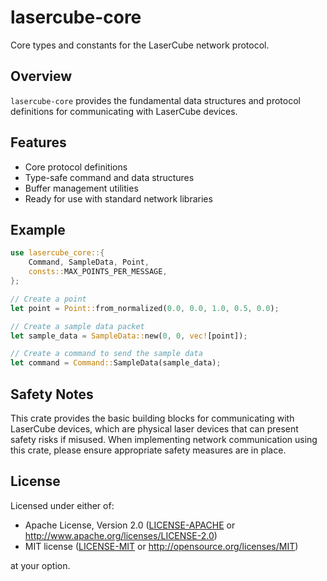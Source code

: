 # lasercube-core

Core types and constants for the LaserCube network protocol.

## Overview

`lasercube-core` provides the fundamental data structures and protocol
definitions for communicating with LaserCube devices.

## Features

- Core protocol definitions
- Type-safe command and data structures
- Buffer management utilities
- Ready for use with standard network libraries

## Example

```rust
use lasercube_core::{
    Command, SampleData, Point,
    consts::MAX_POINTS_PER_MESSAGE,
};

// Create a point
let point = Point::from_normalized(0.0, 0.0, 1.0, 0.5, 0.0);

// Create a sample data packet
let sample_data = SampleData::new(0, 0, vec![point]);

// Create a command to send the sample data
let command = Command::SampleData(sample_data);
```

## Safety Notes

This crate provides the basic building blocks for communicating with LaserCube
devices, which are physical laser devices that can present safety risks if
misused. When implementing network communication using this crate, please
ensure appropriate safety measures are in place.

## License

Licensed under either of:

- Apache License, Version 2.0 ([LICENSE-APACHE](LICENSE-APACHE) or http://www.apache.org/licenses/LICENSE-2.0)
- MIT license ([LICENSE-MIT](LICENSE-MIT) or http://opensource.org/licenses/MIT)

at your option.
